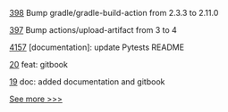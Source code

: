 
[398](https://github.com/hyperledger/iroha-java/pull/398) Bump gradle/gradle-build-action from 2.3.3 to 2.11.0

[397](https://github.com/hyperledger/iroha-java/pull/397) Bump actions/upload-artifact from 3 to 4

[4157](https://github.com/hyperledger/iroha/pull/4157) [documentation]: update Pytests README

[20](https://github.com/hyperledger-labs/benchmarking-cross-chain-bridges/pull/20) feat: gitbook

[19](https://github.com/hyperledger-labs/benchmarking-cross-chain-bridges/pull/19) doc: added documentation and gitbook 


[See more >>>](https://start-here.hyperledger.org/pull-requests)
